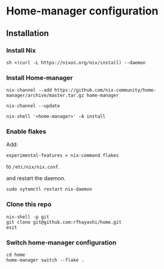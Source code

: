 # Home-manager configuration

## Installation

### Install Nix

```shell
sh <(curl -L https://nixos.org/nix/install) --daemon

```

### Install Home-manager

```shell
nix-channel --add https://github.com/nix-community/home-manager/archive/master.tar.gz home-manager

nix-channel --update

nix-shell '<home-manager>' -A install

```

### Enable flakes

Add:

```
experimental-features = nix-command flakes
```

to `/etc/nix/nix.conf`.

and restart the daemon.

```shell
sudo sytemctl restart nix-daemon
```

### Clone this repo

```
nix-shell -p git
git clone git@github.com:rfhayashi/home.git
exit
```

### Switch home-manager configuration

```
cd home
home-manager switch --flake .
```
